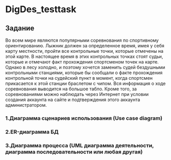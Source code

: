 # DigDes_testtask
## Задание
Во всем мире являются популярными соревнования по спортивному ориентированию. Лыжник должен за определенное время, имея у себя карту местности, пройти все контрольные точки, которые отмечены на этой карте. В настоящее время в этих контрольных точках стоят судьи, которые и отмечают факт прохождения спортсменом точек на карте. Однако в лесу холодно, и поэтому хочется заменить судей бездушными контрольными станциями, которые бы сообщали о факте прохождения контрольной точки на судейский пункт в момент, когда спортсмен прикасается к этой станции браслетом с чипом. Вся информация о ходе соревнования выводится на большое табло. Кроме того, за соревнованиями можно наблюдать через Интернет при условии создания аккаунта на сайте и подтверждения этого аккаунта администратором.
### 1.Диаграмма сценариев использования (Use case diagram)
### 2.ER-диаграмма БД
### 3.Диаграмма процесса (UML диаграмма деятельности, диаграмма последовательности или любая другая)

